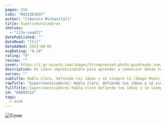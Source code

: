 ```yaml
---
pages: 318
isbn: "8423361837"
author: "[[Aurora Michavila]]"
title: Supercomunicadores
shelves:
  - "[[to-read]]"
datePublished: ""
dateRead: "[[]]"
dateAdded: 2023-08-01
avgRating: "4.14"
rating: "0"
review: ""
cover: https://i.gr-assets.com/images/S/compressed.photo.goodreads.com/books/1651083793l/60893513._SY475_.jpg
description: Un libro imprescindible para aprender a comunicar desde tu propia autenticidad. ¿Cuántas veces al día sientes que alguien no entiende lo que tratas de explicar? ¿Te resulta difícil conectar con personas desconocidas? ¿Dejas de intervenir en una conversación porque crees que no tienes nada interesante que aportar? ¿Te incomoda hablar en público? Si poder hablar y saber comunicar significaran lo mismo, este libro no tendría sentido. Pero lo cierto es que, sea en el ámbito personal o en el profesional, muchos tenemos un problema de comunicación aunque no lo sepamos. Este libro nos enseña a entrenarnos adecuadamente para aprender a hablar claro y defender mejor nuestras ideas sin dejar de ser nosotros. Hablemos con quien en el trabajo, en casa o con desconocidos; en persona, tras una pantalla o en redes. En un futuro ya presente en el que todo lo que sea susceptible de automatización será automatizado, la capacidad de las personas para aportar valor con sus ideas resultará, más que nunca, imprescindible. Para nuestra supervivencia profesional, para nuestra diferenciación personal y para poder crear vínculos de confianza. Un libro práctico, útil, retador y transformador que, a través de historias, demostraciones y ejercicios, nos ayuda a entender, practicar y aplicar en nuestro día a día lo que de verdad nos convertirá en supercomunicadores.
series: ""
subtitle: Habla claro, defiende tus ideas y sé siempre tú (Imago Mundi) (Spanish Edition)
rawTitle: "Supercomunicadores: Habla claro, defiende tus ideas y sé siempre tú (Imago Mundi) (Spanish Edition)"
fullTitle: Supercomunicadores Habla claro defiende tus ideas y sé siempre tú Imago Mundi Spanish Edition
id: "60893513"
tags:
  - book
---
```

![Cover](https:&#x2F;&#x2F;i.gr-assets.com&#x2F;images&#x2F;S&#x2F;compressed.photo.goodreads.com&#x2F;books&#x2F;1651083793l&#x2F;60893513._SY475_.jpg)
